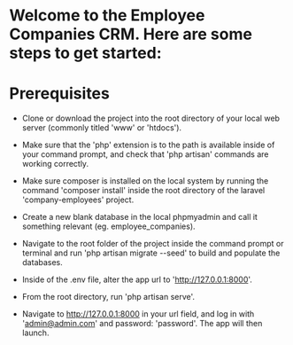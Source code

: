# Welcome to the Employee Companies CRM. Here are some steps to get started:

# Prerequisites

* Clone or download the project into the root directory of your local web server (commonly titled 'www' or 'htdocs').

* Make sure that the 'php' extension is to the path is available inside of your command prompt, and check that 'php artisan' commands are working correctly.

* Make sure composer is installed on the local system by running the command 'composer install' inside the root directory of the laravel 'company-employees' project.

* Create a new blank database in the local phpmyadmin and call it something relevant (eg. employee_companies).

* Navigate to the root folder of the project inside the command prompt or terminal and run 'php artisan migrate --seed' to build and populate the databases.

* Inside of the .env file, alter the app url to 'http://127.0.0.1:8000'.

* From the root directory, run 'php artisan serve'.

* Navigate to http://127.0.0.1:8000 in your url field, and log in with 'admin@admin.com' and password: 'password'. The app will then launch.